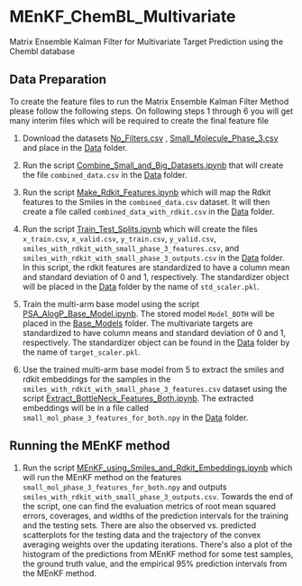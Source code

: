# MEnKF_ChemBL_Multivariate
Matrix Ensemble Kalman Filter for Multivariate Target Prediction using the Chembl database

## Data Preparation

To create the feature files to run the Matrix Ensemble Kalman Filter Method please follow the following steps. On following steps 1 through 6 you will get many interim files which will be required to create the final feature file 

1. Download the datasets [No_Filters.csv](https://drive.google.com/file/d/1hsPhfGQETyZeBSosh1HbjJ-6UTSWaIEj/view?usp=drive_link) , [Small_Molecule_Phase_3.csv](https://drive.google.com/file/d/1BcG5A3Af6GncJoDptH8cLe5AkXbrPqTm/view?usp=sharing) and place in the [Data](https://github.com/Ved-Piyush/MEnKF_ChemBL_Multivariate/tree/main/Data) folder.

2. Run the script [Combine_Small_and_Big_Datasets.ipynb](https://github.com/Ved-Piyush/MEnKF_ChemBL_Multivariate/blob/main/Data_Preparation/Combine_Small_and_Big_Datasets.ipynb) that will create the file `combined_data.csv` in the [Data](https://github.com/Ved-Piyush/MEnKF_ChemBL_Multivariate/tree/main/Data) folder.

3. Run the script [Make_Rdkit_Features.ipynb](https://github.com/Ved-Piyush/MEnKF_ChemBL_Multivariate/blob/main/Data_Preparation/Make_Rdkit_Features.ipynb) which will map the Rdkit features to the Smiles in the `combined_data.csv` dataset. It will then create a file called `combined_data_with_rdkit.csv` in the [Data](https://github.com/Ved-Piyush/MEnKF_ChemBL_Multivariate/tree/main/Data) folder.

4. Run the script [Train_Test_Splits.ipynb](https://github.com/Ved-Piyush/MEnKF_ChemBL_Multivariate/blob/main/Data_Preparation/Train_Test_Splits.ipynb) which will create the files `x_train.csv`, `x_valid.csv`, `y_train.csv`, `y_valid.csv`, `smiles_with_rdkit_with_small_phase_3_features.csv`, and `smiles_with_rdkit_with_small_phase_3_outputs.csv` in the [Data](https://github.com/Ved-Piyush/MEnKF_ChemBL_Multivariate/tree/main/Data) folder. In this script, the rdkit features are standardized to have a column mean and standard deviation of 0 and 1, respectively. The standardizer object will be placed in the [Data](https://github.com/Ved-Piyush/MEnKF_ChemBL_Multivariate/tree/main/Data) folder by the name of `std_scaler.pkl`. 

5. Train the multi-arm base model using the script [PSA_AlogP_Base_Model.ipynb](https://github.com/Ved-Piyush/MEnKF_ChemBL_Multivariate/blob/main/Base_Model_Training/PSA_AlogP_Base_Model.ipynb). The stored model `Model_BOTH` will be placed in the [Base_Models](https://github.com/Ved-Piyush/MEnKF_ChemBL_Multivariate/tree/main/Base_Models) folder. The multivariate targets are standardized to have column means and standard deviation of 0 and 1, respectively. The standardizer object can be found in the [Data](https://github.com/Ved-Piyush/MEnKF_ChemBL_Multivariate/tree/main/Data) folder by the name of `target_scaler.pkl`.

6. Use the trained multi-arm base model from 5 to extract the smiles and rdkit embeddings for the samples in the `smiles_with_rdkit_with_small_phase_3_features.csv` dataset using the script [Extract_BottleNeck_Features_Both.ipynb](https://github.com/Ved-Piyush/MEnKF_ChemBL_Multivariate/blob/main/EnKF_Yegenoglu/Extract_BottleNeck_Features_Both.ipynb). The extracted embeddings will be in a file called `small_mol_phase_3_features_for_both.npy` in the [Data](https://github.com/Ved-Piyush/MEnKF_ChemBL_Multivariate/tree/main/Data) folder.

## Running the MEnKF method

1. Run the script [MEnKF_using_Smiles_and_Rdkit_Embeddings.ipynb](https://github.com/Ved-Piyush/MEnKF_ChemBL_Multivariate/blob/main/MEnKF_Main_Script/MEnKF_using_Smiles_and_Rdkit_Embeddings.ipynb) which will run the MEnKF method on the features `small_mol_phase_3_features_for_both.npy` and outputs `smiles_with_rdkit_with_small_phase_3_outputs.csv`. Towards the end of the script, one can find the evaluation metrics of root mean squared errors, coverages, and widths of the prediction intervals for the training and the testing sets. There are also the observed vs. predicted scatterplots for the testing data and the trajectory of the convex averaging weights over the updating iterations. There's also a plot of the histogram of the predictions from MEnKF method for some test samples, the ground truth value, and the empirical 95% prediction intervals from the MEnKF method. 


